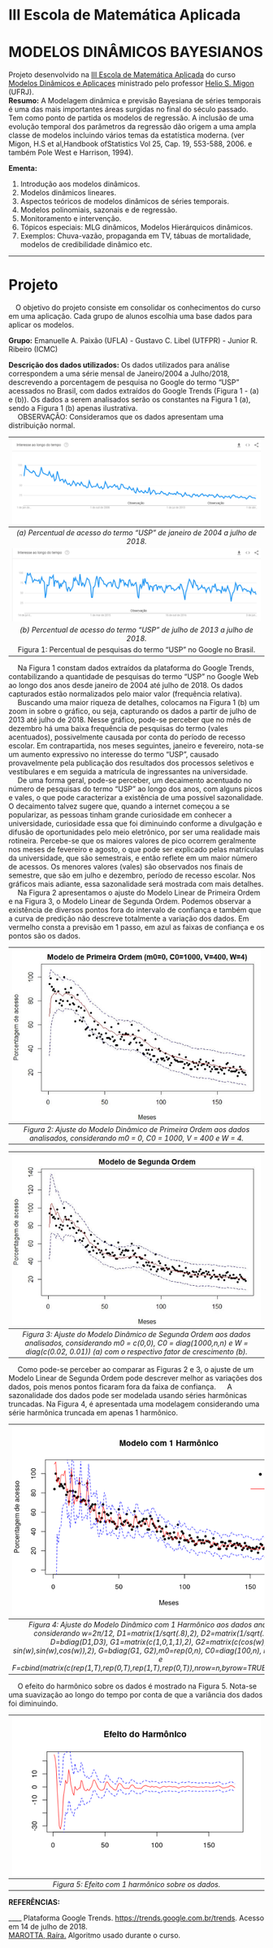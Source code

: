 # III Escola de Matemática Aplicada
# MODELOS DINÂMICOS BAYESIANOS

Projeto desenvolvido na [III Escola de Matemática Aplicada](http://www.cemeai.icmc.usp.br/component/jem/event/65-3-escola-de-matematica-aplicada) do curso [Modelos Dinâmicos e Aplicaçes](http://www.cemeai.icmc.usp.br/component/k2/item/681-modelos-dinamicos-e-aplicacoes) ministrado pelo professor [Helio S. Migon](http://www.dme.ufrj.br/migon/) (UFRJ). <br>
__Resumo:__ A Modelagem dinâmica e previsão  Bayesiana  de séries temporais é uma das mais importantes áreas surgidas no final do século passado.
Tem como ponto de partida os modelos de regressão. A inclusão de uma evolução temporal dos parâmetros da regressão dão origem a uma ampla classe de modelos incluindo vários temas da estatística moderna. (ver Migon, H.S et al,Handbook ofStatistics Vol 25, Cap. 19, 553-588, 2006. e também Pole West e Harrison, 1994).

__Ementa:__
1. Introdução aos modelos dinâmicos.<br>
2. Modelos dinâmicos lineares.<br>
3. Aspectos teóricos de modelos dinâmicos de séries temporais.<br>
4. Modelos polinomiais, sazonais e  de regressão.<br>
5. Monitoramento e intervenção.<br>
6. Tópicos especiais: MLG dinâmicos,  Modelos Hierárquicos dinâmicos.<br>
7. Exemplos: Chuva-vazão, propaganda em TV, tábuas de mortalidade, modelos de credibilidade dinâmico etc.

-----------------------------
# Projeto 
&emsp;O objetivo do projeto consiste em consolidar os conhecimentos do curso em uma aplicação. 
  Cada grupo de alunos escolhia uma base dados para aplicar os modelos.

__Grupo:__
Emanuelle A. Paixão (UFLA) - 
Gustavo C. Libel (UTFPR) - 
Junior R. Ribeiro (ICMC)

__Descrição dos dados utilizados:__
Os dados utilizados para análise correspondem a uma série mensal de Janeiro/2004 a Julho/2018, descrevendo a porcentagem de pesquisa no Google do termo “USP” acessados no Brasil, com dados extraídos do Google Trends (Figura 1 - (a) e (b)). Os dados a serem analisados serão os constantes na Figura 1 (a), sendo a Figura 1 (b) apenas ilustrativa.<br>
&emsp; OBSERVAÇÃO: Consideramos que os dados apresentam uma distribuição normal.

|<img src="imgs/usp.PNG">|
|:--:| 
|*(a) Percentual de acesso do termo “USP” de janeiro de 2004 a julho de 2018.*|
|<img src="imgs/5anos.PNG">|
|*(b) Percentual de acesso do termo “USP” de julho de 2013 a julho de 2018.*
|Figura 1: Percentual de pesquisas do termo “USP” no Google no Brasil.|

&emsp; Na Figura 1 constam dados extraídos da plataforma do Google Trends, contabilizando a quantidade de pesquisas do termo “USP” no Google Web ao longo dos anos desde janeiro de 2004 até julho de 2018. Os dados capturados estão normalizados pelo maior valor (frequência relativa).<br>
&emsp; Buscando uma maior riqueza de detalhes, colocamos na Figura 1 (b) um zoom in sobre o gráfico, ou seja, capturando os dados a partir de julho de 2013 até julho de 2018. Nesse gráfico, pode-se perceber que no mês de dezembro há uma baixa frequência de pesquisas do termo (vales acentuados), possivelmente causada por conta do período de recesso escolar. Em contrapartida, nos meses seguintes, janeiro e fevereiro, nota-se um aumento expressivo no interesse do termo “USP”, causado provavelmente pela publicação dos resultados dos processos seletivos e vestibulares e em seguida a matrícula de ingressantes na universidade.<br>
&emsp; De uma forma geral, pode-se perceber, um decaimento acentuado no número de pesquisas do termo “USP” ao longo dos anos, com alguns picos e vales, o que pode caracterizar a existência de uma possível sazonalidade. O decaimento talvez sugere que, quando a internet começou a se popularizar, as pessoas tinham grande curiosidade em conhecer a universidade, curiosidade essa que foi diminuindo conforme a divulgação e difusão de oportunidades pelo meio eletrônico, por ser uma realidade mais rotineira. Percebe-se que os maiores valores de pico ocorrem geralmente nos meses de fevereiro e agosto, o que pode ser explicado pelas matrículas da universidade, que são semestrais, e então reflete em um maior número de acessos. Os menores valores (vales) são observados nos finais de semestre, que são em julho e dezembro, período de recesso escolar. Nos gráficos mais adiante, essa sazonalidade será mostrada com mais detalhes.<br>
&emsp; Na Figura 2 apresentamos o ajuste do Modelo Linear de Primeira Ordem e na Figura 3, o Modelo Linear de Segunda Ordem. Podemos observar a existência de diversos pontos fora do intervalo de confiança e também que a curva de predição não descreve totalmente a variação dos dados. Em vermelho consta a previsão em 1 passo, em azul as faixas de confiança e os pontos são os dados.<br>

|<img src="imgs/primeira_ordem.jpeg">|
|:--:| 
|*Figura 2: Ajuste do Modelo Dinâmico de Primeira Ordem aos dados analisados, considerando m0 = 0, C0 = 1000, V = 400 e W = 4.*|

|<img src="imgs/segunda_ordem.jpeg">|
|:--:| 
|*Figura 3: Ajuste do Modelo Dinâmico de Segunda Ordem aos dados analisados, considerando m0 = c(0,0), C0 = diag(1000,n,n) e W = diag(c(0.02, 0.01)) (a) com o respectivo fator de crescimento (b).*|

&emsp; Como pode-se perceber ao comparar as Figuras 2 e 3, o ajuste de um Modelo Linear de Segunda Ordem pode descrever melhor as variações dos dados, pois menos pontos ficaram fora da faixa de confiança.
&emsp; A sazonalidade dos dados pode ser modelada usando séries harmônicas truncadas. Na Figura 4, é apresentada uma modelagem considerando uma série harmônica truncada em apenas 1 harmônico.

|<img src="imgs/1_harm.png">|
|:--:| 
|*Figura 4: Ajuste do Modelo Dinâmico com 1 Harmônico aos dados analisados, considerando w=2π/12, D1=matrix(1/sqrt(.8),2), D2=matrix(1/sqrt(.95),2), D=bdiag(D1,D3), G1=matrix(c(1,0,1,1),2), G2=matrix(c(cos(w),-sin(w),sin(w),cos(w)),2), G=bdiag(G1, G2),m0=rep(0,n), C0=diag(100,n), n0=10, d0=1 e F=cbind(matrix(c(rep(1,T),rep(0,T),rep(1,T),rep(0,T)),nrow=n,byrow=TRUE),c(1,0,1,0)).*|

&emsp; O efeito do harmônico sobre os dados é mostrado na Figura 5. Nota-se uma suavização ao longo do tempo por conta de que a variância dos dados foi diminuindo.

|<img src="imgs/fat_harm.png">|
|:--:| 
|*Figura 5: Efeito com 1 harmônico sobre os dados.*|

__REFERÊNCIAS:__

____ Plataforma Google Trends. https://trends.google.com.br/trends. Acesso em 14 de julho de 2018. <br>
[MAROTTA, Raíra.](https://github.com/rairamarotta) Algoritmo usado durante o curso.
